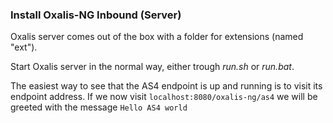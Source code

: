### Install Oxalis-NG Inbound (Server)

Oxalis server comes out of the box with a folder for extensions (named "ext"). 

Start Oxalis server in the normal way, either trough _run.sh_ or _run.bat_.

The easiest way to see that the AS4 endpoint is up and running is to visit its endpoint address.
If we now visit ``localhost:8080/oxalis-ng/as4`` we will be greeted  with the message ``Hello AS4 world``